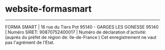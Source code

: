 # website-formasmart
***********************************************************************************************

FORMA SMART | 16 rue du Tiers Pot 95140 - GARGES LES GONESSE 95140 | Numéro SIRET: 90870752400017 |
Numéro de déclaration d'activité: (auprès du préfet de région de: Ile-de-France )
Cet enregistrement ne vaut pas l'agrément de l'Etat.
